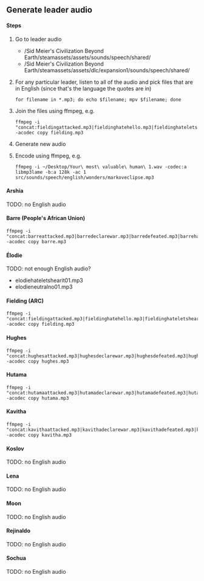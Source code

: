 ## Generate leader audio

#### Steps

1. Go to leader audio

   - /Sid Meier's Civilization Beyond Earth/steamassets/assets/sounds/speech/shared/
   - /Sid Meier's Civilization Beyond Earth/steamassets/assets/dlc/expansion1/sounds/speech/shared/

1. For any particular leader, listen to all of the audio and pick files that are in English (since that's the language the quotes are in)

   ```
   for filename in *.mp3; do echo $filename; mpv $filename; done
   ```

1. Join the files using ffmpeg, e.g.

   ```
   ffmpeg -i "concat:fieldingattacked.mp3|fieldinghatehello.mp3|fieldinghateletshearit01.mp3|fieldinghateletshearit02.mp3|fieldinghateletshearit03.mp3|fieldinghateno01.mp3|fieldinghateno02.mp3|fieldinghateno03.mp3|fieldinghateyes01.mp3|fieldingintro.mp3|fieldinglosewar.mp3|fieldingneutralhellob.mp3|fieldingneutralletshearit01.mp3|fieldingneutralletshearit02.mp3|fieldingneutralletshearit03.mp3|fieldingneutralno01.mp3|fieldingneutralno02.mp3|fieldingneutralyes01.mp3|fieldingneutralyes02.mp3|fieldingneutralyes03.mp3|fieldingrequest.mp3" -acodec copy fielding.mp3
   ```

1. Generate new audio

1. Encode using ffmpeg, e.g.

   ```
   ffmpeg -i ~/Desktop/Your\ most\ valuable\ human\ 1.wav -codec:a libmp3lame -b:a 128k -ac 1 src/sounds/speech/english/wonders/markoveclipse.mp3
   ```

#### Arshia

TODO: no English audio

#### Barre (People's African Union)

```
ffmpeg -i "concat:barreattacked.mp3|barredeclarewar.mp3|barredefeated.mp3|barrehatehello.mp3|barrehateletshearit01.mp3|barrehateletshearit02.mp3|barrehateletshearit03.mp3|barrehateno02.mp3|barrehateno03.mp3|barrehateyes01.mp3|barrehateyes02.mp3|barrehateyes03.mp3|barreneutralletshearit03.mp3|barreneutralno02.mp3|barreneutralno03.mp3|barreneutralyes03.mp3|barrepeaceful.mp3|barrerequest.mp3" -acodec copy barre.mp3
```

#### Élodie

TODO: not enough English audio?

- elodiehateletshearit01.mp3
- elodieneutralno01.mp3

#### Fielding (ARC)

```
ffmpeg -i "concat:fieldingattacked.mp3|fieldinghatehello.mp3|fieldinghateletshearit01.mp3|fieldinghateletshearit02.mp3|fieldinghateletshearit03.mp3|fieldinghateno01.mp3|fieldinghateno02.mp3|fieldinghateno03.mp3|fieldinghateyes01.mp3|fieldingintro.mp3|fieldinglosewar.mp3|fieldingneutralhellob.mp3|fieldingneutralletshearit01.mp3|fieldingneutralletshearit02.mp3|fieldingneutralletshearit03.mp3|fieldingneutralno01.mp3|fieldingneutralno02.mp3|fieldingneutralyes01.mp3|fieldingneutralyes02.mp3|fieldingneutralyes03.mp3|fieldingrequest.mp3" -acodec copy fielding.mp3
```

#### Hughes

```
ffmpeg -i "concat:hughesattacked.mp3|hughesdeclarewar.mp3|hughesdefeated.mp3|hugheshatehello.mp3|hugheshateletshearit01.mp3|hugheshateletshearit02.mp3|hugheshateletshearit03.mp3|hugheshateno01.mp3|hugheshateno02.mp3|hugheshateno03.mp3|hugheshateyes01.mp3|hugheshateyes02.mp3|hugheshateyes03.mp3|hughesintro.mp3|hughesneutralhello.mp3|hughesneutralletshearit01.mp3|hughesneutralletshearit02.mp3|hughesneutralletshearit03.mp3|hughesneutralno01.mp3|hughesneutralno02.mp3|hughesneutralno03.mp3|hughesneutralyes01.mp3|hughesneutralyes02.mp3|hughesneutralyes03.mp3|hughespeaceful.mp3|hughesrequest.mp3" -acodec copy hughes.mp3
```

#### Hutama

```
ffmpeg -i "concat:hutamaattacked.mp3|hutamadeclarewar.mp3|hutamadefeated.mp3|hutamahateletshearit01.mp3|hutamahateletshearit02.mp3|hutamahateletshearit03.mp3|hutamahateno01.mp3|hutamahateno02.mp3|hutamahateno03.mp3|hutamahateyes01.mp3|hutamahateyes02.mp3|hutamahateyes03.mp3|hutamaneutralhello.mp3|hutamaneutralletshearit01.mp3|hutamaneutralletshearit02.mp3|hutamaneutralletshearit03.mp3|hutamaneutralno01.mp3|hutamaneutralno02.mp3|hutamaneutralno03.mp3|hutamaneutralyes01.mp3|hutamaneutralyes03.mp3|hutamapeaceful.mp3|hutamarequest.mp3" -acodec copy hutama.mp3
```

#### Kavitha

```
ffmpeg -i "concat:kavithaattacked.mp3|kavithadeclarewar.mp3|kavithadefeated.mp3|kavithahatehello.mp3|kavithahateletshearit01.mp3|kavithahateno02.mp3|kavithahateno03.mp3|kavithahateyes01.mp3|kavithahateyes02.mp3|kavithahateyes03.mp3|kavithaintro.mp3|kavithaneutralletshearit01.mp3|kavithaneutralletshearit02.mp3|kavithaneutralno02.mp3|kavithaneutralno03.mp3|kavithaneutralyes01.mp3|kavithaneutralyes02.mp3|kavithapeaceful.mp3" -acodec copy kavitha.mp3
```

#### Koslov

TODO: no English audio

#### Lena

TODO: no English audio

#### Moon

TODO: no English audio

#### Rejinaldo

TODO: no English audio

#### Sochua

TODO: no English audio
